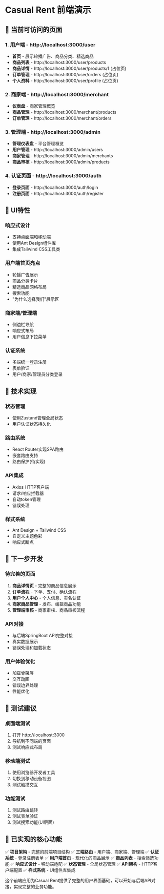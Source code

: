 # Casual Rent 前端演示

## 🎯 当前可访问的页面

### 1. 用户端 - http://localhost:3000/user
- **首页** - 展示轮播广告、商品分类、精选商品
- **商品列表** - http://localhost:3000/user/products
- **商品详情** - http://localhost:3000/user/products/1 (占位页)
- **订单管理** - http://localhost:3000/user/orders (占位页)
- **个人资料** - http://localhost:3000/user/profile (占位页)

### 2. 商家端 - http://localhost:3000/merchant
- **仪表盘** - 商家管理概览
- **商品管理** - http://localhost:3000/merchant/products
- **订单管理** - http://localhost:3000/merchant/orders

### 3. 管理端 - http://localhost:3000/admin
- **管理仪表盘** - 平台管理概览
- **用户管理** - http://localhost:3000/admin/users
- **商家管理** - http://localhost:3000/admin/merchants
- **商品审核** - http://localhost:3000/admin/products

### 4. 认证页面 - http://localhost:3000/auth
- **登录页面** - http://localhost:3000/auth/login
- **注册页面** - http://localhost:3000/auth/register

## 🎨 UI特性

### 响应式设计
- 支持桌面端和移动端
- 使用Ant Design组件库
- 集成Tailwind CSS工具类

### 用户端首页亮点
- 轮播广告展示
- 商品分类卡片
- 精选商品网格布局
- 搜索功能
- "为什么选择我们"展示区

### 商家端/管理端
- 侧边栏导航
- 响应式布局
- 用户信息下拉菜单

### 认证系统
- 多端统一登录注册
- 表单验证
- 用户/商家/管理员分类登录

## 🔧 技术实现

### 状态管理
- 使用Zustand管理全局状态
- 用户认证状态持久化

### 路由系统
- React Router实现SPA路由
- 嵌套路由支持
- 路由保护(待实现)

### API集成
- Axios HTTP客户端
- 请求/响应拦截器
- 自动token管理
- 错误处理

### 样式系统
- Ant Design + Tailwind CSS
- 自定义主题色彩
- 响应式断点

## 🚀 下一步开发

### 待完善的页面
1. **商品详情页** - 完整的商品信息展示
2. **订单流程** - 下单、支付、确认流程
3. **用户个人中心** - 个人信息、实名认证
4. **商家商品管理** - 发布、编辑商品功能
5. **管理端审核** - 商家审核、商品审核流程

### API对接
- 与后端SpringBoot API完整对接
- 真实数据展示
- 错误处理和加载状态

### 用户体验优化
- 加载骨架屏
- 交互动画
- 错误边界处理
- 性能优化

## 📱 测试建议

### 桌面端测试
1. 打开 http://localhost:3000
2. 导航到不同端的页面
3. 测试响应式布局

### 移动端测试
1. 使用浏览器开发者工具
2. 切换到移动设备视图
3. 测试触摸交互

### 功能测试
1. 测试路由跳转
2. 测试表单验证
3. 测试搜索功能(UI层面)

## 🎉 已实现的核心功能

✅ **项目架构** - 完整的前端项目结构
✅ **三端路由** - 用户端、商家端、管理端
✅ **认证系统** - 登录注册表单
✅ **用户端首页** - 现代化的商品展示
✅ **商品列表** - 搜索筛选功能
✅ **响应式设计** - 移动端适配
✅ **状态管理** - 全局状态管理
✅ **API架构** - HTTP客户端配置
✅ **样式系统** - UI组件库集成

这个前端应用为Casual Rent提供了完整的用户界面基础，可以开始与后端API对接，实现完整的业务功能。 